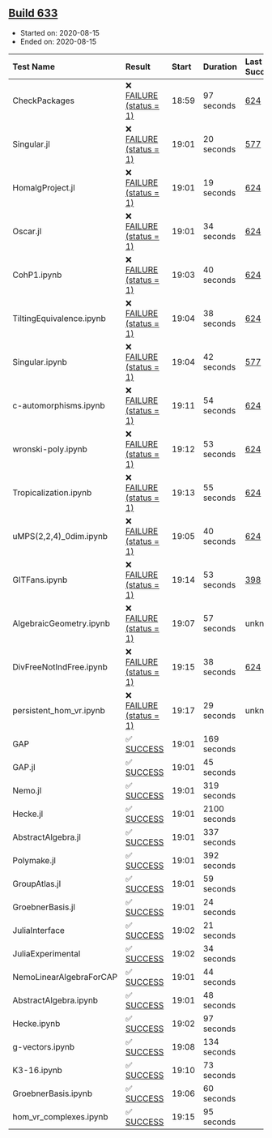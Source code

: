 ## [Build 633](https://oscarci.mathematik.uni-kl.de/job/oscar-stable/633/)

* Started on: 2020-08-15
* Ended on: 2020-08-15

| Test Name    | Result | Start | Duration | Last Success | First Failure |
|:-------------|:-------|:------|:---------|:-------------|:--------------|
| CheckPackages | ❌ [FAILURE (status = 1)](https://oscarci.mathematik.uni-kl.de/job/oscar-stable/633/artifact/logs/build-633/CheckPackages.log) | 18:59 | 97 seconds | [624](https://oscarci.mathematik.uni-kl.de/job/oscar-stable/624/) | [625](https://oscarci.mathematik.uni-kl.de/job/oscar-stable/625/) |
| Singular.jl | ❌ [FAILURE (status = 1)](https://oscarci.mathematik.uni-kl.de/job/oscar-stable/633/artifact/logs/build-633/Singular.jl.log) | 19:01 | 20 seconds | [577](https://oscarci.mathematik.uni-kl.de/job/oscar-stable/577/) | [578](https://oscarci.mathematik.uni-kl.de/job/oscar-stable/578/) |
| HomalgProject.jl | ❌ [FAILURE (status = 1)](https://oscarci.mathematik.uni-kl.de/job/oscar-stable/633/artifact/logs/build-633/HomalgProject.jl.log) | 19:01 | 19 seconds | [624](https://oscarci.mathematik.uni-kl.de/job/oscar-stable/624/) | [625](https://oscarci.mathematik.uni-kl.de/job/oscar-stable/625/) |
| Oscar.jl | ❌ [FAILURE (status = 1)](https://oscarci.mathematik.uni-kl.de/job/oscar-stable/633/artifact/logs/build-633/Oscar.jl.log) | 19:01 | 34 seconds | [624](https://oscarci.mathematik.uni-kl.de/job/oscar-stable/624/) | [625](https://oscarci.mathematik.uni-kl.de/job/oscar-stable/625/) |
| CohP1.ipynb | ❌ [FAILURE (status = 1)](https://oscarci.mathematik.uni-kl.de/job/oscar-stable/633/artifact/logs/build-633/CohP1.ipynb.log) | 19:03 | 40 seconds | [624](https://oscarci.mathematik.uni-kl.de/job/oscar-stable/624/) | [625](https://oscarci.mathematik.uni-kl.de/job/oscar-stable/625/) |
| TiltingEquivalence.ipynb | ❌ [FAILURE (status = 1)](https://oscarci.mathematik.uni-kl.de/job/oscar-stable/633/artifact/logs/build-633/TiltingEquivalence.ipynb.log) | 19:04 | 38 seconds | [624](https://oscarci.mathematik.uni-kl.de/job/oscar-stable/624/) | [625](https://oscarci.mathematik.uni-kl.de/job/oscar-stable/625/) |
| Singular.ipynb | ❌ [FAILURE (status = 1)](https://oscarci.mathematik.uni-kl.de/job/oscar-stable/633/artifact/logs/build-633/Singular.ipynb.log) | 19:04 | 42 seconds | [577](https://oscarci.mathematik.uni-kl.de/job/oscar-stable/577/) | [578](https://oscarci.mathematik.uni-kl.de/job/oscar-stable/578/) |
| c-automorphisms.ipynb | ❌ [FAILURE (status = 1)](https://oscarci.mathematik.uni-kl.de/job/oscar-stable/633/artifact/logs/build-633/c-automorphisms.ipynb.log) | 19:11 | 54 seconds | [624](https://oscarci.mathematik.uni-kl.de/job/oscar-stable/624/) | [625](https://oscarci.mathematik.uni-kl.de/job/oscar-stable/625/) |
| wronski-poly.ipynb | ❌ [FAILURE (status = 1)](https://oscarci.mathematik.uni-kl.de/job/oscar-stable/633/artifact/logs/build-633/wronski-poly.ipynb.log) | 19:12 | 53 seconds | [624](https://oscarci.mathematik.uni-kl.de/job/oscar-stable/624/) | [625](https://oscarci.mathematik.uni-kl.de/job/oscar-stable/625/) |
| Tropicalization.ipynb | ❌ [FAILURE (status = 1)](https://oscarci.mathematik.uni-kl.de/job/oscar-stable/633/artifact/logs/build-633/Tropicalization.ipynb.log) | 19:13 | 55 seconds | [624](https://oscarci.mathematik.uni-kl.de/job/oscar-stable/624/) | [625](https://oscarci.mathematik.uni-kl.de/job/oscar-stable/625/) |
| uMPS(2,2,4)_0dim.ipynb | ❌ [FAILURE (status = 1)](https://oscarci.mathematik.uni-kl.de/job/oscar-stable/633/artifact/logs/build-633/uMPS-2-2-4-_0dim.ipynb.log) | 19:05 | 40 seconds | [624](https://oscarci.mathematik.uni-kl.de/job/oscar-stable/624/) | [625](https://oscarci.mathematik.uni-kl.de/job/oscar-stable/625/) |
| GITFans.ipynb | ❌ [FAILURE (status = 1)](https://oscarci.mathematik.uni-kl.de/job/oscar-stable/633/artifact/logs/build-633/GITFans.ipynb.log) | 19:14 | 53 seconds | [398](https://oscarci.mathematik.uni-kl.de/job/oscar-stable/398/) | [399](https://oscarci.mathematik.uni-kl.de/job/oscar-stable/399/) |
| AlgebraicGeometry.ipynb | ❌ [FAILURE (status = 1)](https://oscarci.mathematik.uni-kl.de/job/oscar-stable/633/artifact/logs/build-633/AlgebraicGeometry.ipynb.log) | 19:07 | 57 seconds | unknown | unknown |
| DivFreeNotIndFree.ipynb | ❌ [FAILURE (status = 1)](https://oscarci.mathematik.uni-kl.de/job/oscar-stable/633/artifact/logs/build-633/DivFreeNotIndFree.ipynb.log) | 19:15 | 38 seconds | [624](https://oscarci.mathematik.uni-kl.de/job/oscar-stable/624/) | [625](https://oscarci.mathematik.uni-kl.de/job/oscar-stable/625/) |
| persistent_hom_vr.ipynb | ❌ [FAILURE (status = 1)](https://oscarci.mathematik.uni-kl.de/job/oscar-stable/633/artifact/logs/build-633/persistent_hom_vr.ipynb.log) | 19:17 | 29 seconds | unknown | unknown |
| GAP | ✅ [SUCCESS](https://oscarci.mathematik.uni-kl.de/job/oscar-stable/633/artifact/logs/build-633/GAP.log) | 19:01 | 169 seconds |  |  |
| GAP.jl | ✅ [SUCCESS](https://oscarci.mathematik.uni-kl.de/job/oscar-stable/633/artifact/logs/build-633/GAP.jl.log) | 19:01 | 45 seconds |  |  |
| Nemo.jl | ✅ [SUCCESS](https://oscarci.mathematik.uni-kl.de/job/oscar-stable/633/artifact/logs/build-633/Nemo.jl.log) | 19:01 | 319 seconds |  |  |
| Hecke.jl | ✅ [SUCCESS](https://oscarci.mathematik.uni-kl.de/job/oscar-stable/633/artifact/logs/build-633/Hecke.jl.log) | 19:01 | 2100 seconds |  |  |
| AbstractAlgebra.jl | ✅ [SUCCESS](https://oscarci.mathematik.uni-kl.de/job/oscar-stable/633/artifact/logs/build-633/AbstractAlgebra.jl.log) | 19:01 | 337 seconds |  |  |
| Polymake.jl | ✅ [SUCCESS](https://oscarci.mathematik.uni-kl.de/job/oscar-stable/633/artifact/logs/build-633/Polymake.jl.log) | 19:01 | 392 seconds |  |  |
| GroupAtlas.jl | ✅ [SUCCESS](https://oscarci.mathematik.uni-kl.de/job/oscar-stable/633/artifact/logs/build-633/GroupAtlas.jl.log) | 19:01 | 59 seconds |  |  |
| GroebnerBasis.jl | ✅ [SUCCESS](https://oscarci.mathematik.uni-kl.de/job/oscar-stable/633/artifact/logs/build-633/GroebnerBasis.jl.log) | 19:01 | 24 seconds |  |  |
| JuliaInterface | ✅ [SUCCESS](https://oscarci.mathematik.uni-kl.de/job/oscar-stable/633/artifact/logs/build-633/JuliaInterface.log) | 19:02 | 21 seconds |  |  |
| JuliaExperimental | ✅ [SUCCESS](https://oscarci.mathematik.uni-kl.de/job/oscar-stable/633/artifact/logs/build-633/JuliaExperimental.log) | 19:02 | 34 seconds |  |  |
| NemoLinearAlgebraForCAP | ✅ [SUCCESS](https://oscarci.mathematik.uni-kl.de/job/oscar-stable/633/artifact/logs/build-633/NemoLinearAlgebraForCAP.log) | 19:01 | 44 seconds |  |  |
| AbstractAlgebra.ipynb | ✅ [SUCCESS](https://oscarci.mathematik.uni-kl.de/job/oscar-stable/633/artifact/logs/build-633/AbstractAlgebra.ipynb.log) | 19:01 | 48 seconds |  |  |
| Hecke.ipynb | ✅ [SUCCESS](https://oscarci.mathematik.uni-kl.de/job/oscar-stable/633/artifact/logs/build-633/Hecke.ipynb.log) | 19:02 | 97 seconds |  |  |
| g-vectors.ipynb | ✅ [SUCCESS](https://oscarci.mathematik.uni-kl.de/job/oscar-stable/633/artifact/logs/build-633/g-vectors.ipynb.log) | 19:08 | 134 seconds |  |  |
| K3-16.ipynb | ✅ [SUCCESS](https://oscarci.mathematik.uni-kl.de/job/oscar-stable/633/artifact/logs/build-633/K3-16.ipynb.log) | 19:10 | 73 seconds |  |  |
| GroebnerBasis.ipynb | ✅ [SUCCESS](https://oscarci.mathematik.uni-kl.de/job/oscar-stable/633/artifact/logs/build-633/GroebnerBasis.ipynb.log) | 19:06 | 60 seconds |  |  |
| hom_vr_complexes.ipynb | ✅ [SUCCESS](https://oscarci.mathematik.uni-kl.de/job/oscar-stable/633/artifact/logs/build-633/hom_vr_complexes.ipynb.log) | 19:15 | 95 seconds |  |  |
